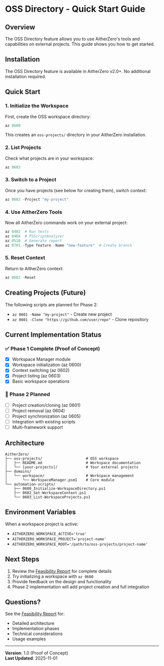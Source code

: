 # OSS Directory - Quick Start Guide

## Overview

The OSS Directory feature allows you to use AitherZero's tools and capabilities on external projects. This guide shows you how to get started.

## Installation

The OSS Directory feature is available in AitherZero v2.0+. No additional installation required.

## Quick Start

### 1. Initialize the Workspace

First, create the OSS workspace directory:

```powershell
az 0600
```

This creates an `oss-projects/` directory in your AitherZero installation.

### 2. List Projects

Check what projects are in your workspace:

```powershell
az 0603
```

### 3. Switch to a Project

Once you have projects (see below for creating them), switch context:

```powershell
az 0602 -Project "my-project"
```

### 4. Use AitherZero Tools

Now all AitherZero commands work on your external project:

```powershell
az 0402  # Run tests
az 0404  # PSScriptAnalyzer
az 0510  # Generate report
az 0701 -Type feature -Name "new-feature"  # Create branch
```

### 5. Reset Context

Return to AitherZero context:

```powershell
az 0602 -Reset
```

## Creating Projects (Future)

The following scripts are planned for Phase 2:

- `az 0601 -Name "my-project"` - Create new project
- `az 0601 -Clone "https://github.com/user/repo"` - Clone repository

## Current Implementation Status

### ✅ Phase 1 Complete (Proof of Concept)
- [x] Workspace Manager module
- [x] Workspace initialization (az 0600)
- [x] Context switching (az 0602)
- [x] Project listing (az 0603)
- [x] Basic workspace operations

### 🚧 Phase 2 Planned
- [ ] Project creation/cloning (az 0601)
- [ ] Project removal (az 0604)
- [ ] Project synchronization (az 0605)
- [ ] Integration with existing scripts
- [ ] Multi-framework support

## Architecture

```
AitherZero/
├── oss-projects/                    # OSS workspace
│   ├── README.md                    # Workspace documentation
│   └── [your-projects]/             # Your external projects
├── domains/
│   └── workspace/                   # Workspace management
│       └── WorkspaceManager.psm1    # Core module
└── automation-scripts/
    ├── 0600_Initialize-WorkspaceDirectory.ps1
    ├── 0602_Set-WorkspaceContext.ps1
    └── 0603_List-WorkspaceProjects.ps1
```

## Environment Variables

When a workspace project is active:

- `AITHERZERO_WORKSPACE_ACTIVE='true'`
- `AITHERZERO_WORKSPACE_PROJECT='project-name'`
- `AITHERZERO_WORKSPACE_ROOT='/path/to/oss-projects/project-name'`

## Next Steps

1. Review the [Feasibility Report](./OSS-DIRECTORY-FEASIBILITY.md) for complete details
2. Try initializing a workspace with `az 0600`
3. Provide feedback on the design and functionality
4. Phase 2 implementation will add project creation and full integration

## Questions?

See the [Feasibility Report](./OSS-DIRECTORY-FEASIBILITY.md) for:
- Detailed architecture
- Implementation phases
- Technical considerations
- Usage examples

---

**Version**: 1.0 (Proof of Concept)  
**Last Updated**: 2025-11-01

